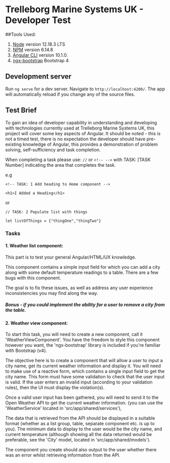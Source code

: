 # Trelleborg Marine Systems UK - Developer Test

##Tools Used:

1. [Node](https://nodejs.org/dist/v12.18.3/node-v12.18.3-x64.msi) version 12.18.3 LTS
2. [NPM](https://www.npmjs.com/get-npm) version 6.14.8
3. [Angular CLI](https://github.com/angular/angular-cli) version 10.1.0.
4. [ngx-bootstrap](https://valor-software.com/ngx-bootstrap/#/documentation#getting-started) Bootstrap 4

## Development server

Run `ng serve` for a dev server. Navigate to `http://localhost:4200/`. The app will automatically reload if you change any of the source files.

## Test Brief

To gain an idea of developer capability in understanding and developing with technologies currently used at Trelleborg Marine Systems UK, this project will cover 
some key aspects of Angular. It should be noted - this is not a timed test, there is no expectation the developer should have pre-existing knowledge of Angular, 
this provides a demonstration of problem solving, self-sufficiency and task completion.

When completing a task please use: `//` or `<!-- -->` with TASK: [TASK Number] indicating the area that completes the task.  

e.g

`<!-- TASK: 1 Add heading to Home component -->`

`<h1>I Added a Heading</h1>`

or 

`// TASK: 2 Populate list with things`

`let listOfThings = {"thingOne","thingTwo"}`

### Tasks

#### 1. Weather list component:
This part is to test your general Angular/HTML/UX knowledge.

This component contains a simple input field for which you can add a city along with some default temperature readings to a table.
There are a few bugs with this component. 

The goal is to fix these issues, as well as address any user experience inconsistencies you may find along the way.
##### Bonus - if you could implement the ability for a user to remove a city from the table.


#### 2. Weather view component:
To start this task, you will need to create a new component, call it 'WeatherViewComponent'. You have the freedom to style this component however you want,
the 'ngx-bootstrap' library is included if you're familiar with Bootstrap (v4).
    
The objective here is to create a component that will allow a user to input a city name, get its current weather information and display it.
You will need to make use of a reactive form, which contains a single input field to get the city name.
This form must have some validation to check that the user input is valid.
If the user enters an invalid input (according to your validation rules), then the UI must display the violation(s).
    
Once a valid user input has been gathered, you will need to send it to the Open Weather API to get the current weather information.
(you can use the 'WeatherService' located in 'src/app/shared/services'),


The data that is retrieved from the API should be displayed in a suitable format (whether as a list group, table, separate component etc. is up to you).
The minimum data to display to the user would be the city name, and current temperature
(although showing all the data returned would be preferable, see the 'City' model, located in 'src/app/shared/models').


The component you create should also output to the user whether there was an error whilst retrieving information from the API.
    



